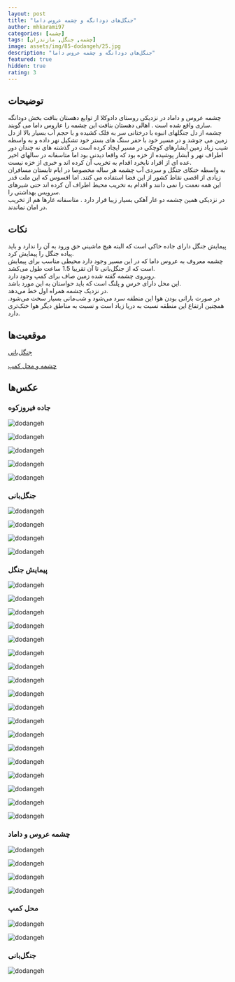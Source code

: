 ```yaml
---
layout: post
title: "جنگل‌های دودانگه و چشمه عروس داما"
author: mhkarami97
categories: [چشمه]
tags: [چشمه, جنگل, مازندران]
image: assets/img/85-dodangeh/25.jpg
description: "جنگل‌های دودانگه و چشمه عروس داما"
featured: true
hidden: true
rating: 3
---
```


## توضیحات
چشمه عروس و داماد در نزدیکی روستای دادوکلا از توابع دهستان بنافت بخش دودانگه ساری واقع شده است . اهالی دهستان بنافت این چشمه را عاروس داما می گویند.  
چشمه از دل جنگلهای انبوه با درختانی سر به فلک کشیده و با حجم آب بسیار بالا از دل زمین می جوشد و در مسیر خود با حفر سنگ های بستر خود تشکیل نهر داده و به واسطه شیب زیاد زمین آبشارهای کوچکی در مسیر ایجاد کرده است در گذشته های نه چندان دور اطراف نهر و آبشار پوشیده از خزه بود که واقعا دیدنی بود اما متاسفانه در سالهای اخیر عده ای از افراد نابخرد اقدام به تخریب آن کرده اند و خبری از خزه نیست.  
 به واسطه خنکای جنگل و سردی آب چشمه هر ساله مخصوصا در ایام تابستان مسافران زیادی از اقصی نقاط کشور از این فضا استفاده می کنند. اما افسوس که این ملت قدر این همه نعمت را نمی دانند و اقدام به تخریب محیط اطراف آن کرده اند حتی شیرهای سرویس بهداشتی را.  
در نزدیکی همین چشمه دو غار آهکی بسیار زیبا قرار دارد . متاسفانه غارها هم از تخریب در امان نماندند.  

## نکات
پیمایش جنگل دارای جاده خاکی است که البته هیچ ماشینی حق ورود به آن را ندارد و باید پیاده جنگل را پیمایش کرد.  
چشمه معروف به عروس داما که در این مسیر وجود دارد محیطی مناسب برای پیمایش است که از جنگل‌بانی تا آن تقریبا 1.5 ساعت طول می‌کشد.  
روبروی چشمه گفته شده زمین صاف برای کمپ وجود دارد.  
این محل دارای خرس و پلنگ است که باید حواستان به این مورد باشد.  
در نزدیک چشمه همراه اول خط می‌دهد.  
در صورت بارانی بودن هوا این منطقه سرد می‌شود و شب‌مانی بسیار سخت می‌شود. همچنین ارتفاع این منطقه نسبت به دریا زیاد است و نسبت به مناطق دیگر هوا خنک‌تری دارد.  

## موقعیت‌ها
[جنگل‌بانی](https://www.google.com/maps/place/36%C2%B006'39.0%22N+53%C2%B011'41.2%22E/@36.110834,53.1940809,359m/data=!3m2!1e3!4b1!4m4!3m3!8m2!3d36.110834!4d53.194788)  

[چشمه و محل کمپ](https://www.google.com/maps/place/%DA%86%D8%B4%D9%85%D9%87+%D8%B9%D8%B1%D9%88%D8%B3+%D9%88+%D8%AF%D8%A7%D9%85%D8%A7%D8%AF%E2%80%AD/@36.1223045,53.2017905,13.44z/data=!4m6!3m5!1s0x3f9adb34c60f06fd:0x4ee11e6b03520ba9!8m2!3d36.1255659!4d53.230692!16s%2Fg%2F11fx8b4fyx)  

## عکس‌ها

### جاده فیروزکوه
![dodangeh](/assets/img/85-dodangeh/01.jpg)  

![dodangeh](/assets/img/85-dodangeh/02.jpg)  

![dodangeh](/assets/img/85-dodangeh/03.jpg)  

![dodangeh](/assets/img/85-dodangeh/04.jpg)  

![dodangeh](/assets/img/85-dodangeh/05.jpg)  

### جنگل‌بانی

![dodangeh](/assets/img/85-dodangeh/06.jpg)  

![dodangeh](/assets/img/85-dodangeh/07.jpg)  

![dodangeh](/assets/img/85-dodangeh/08.jpg)  

![dodangeh](/assets/img/85-dodangeh/09.jpg)  

### پیمایش جنگل

![dodangeh](/assets/img/85-dodangeh/10.jpg)  

![dodangeh](/assets/img/85-dodangeh/11.jpg)  

![dodangeh](/assets/img/85-dodangeh/12.jpg)  

![dodangeh](/assets/img/85-dodangeh/13.jpg)  

![dodangeh](/assets/img/85-dodangeh/14.jpg)  

![dodangeh](/assets/img/85-dodangeh/15.jpg)  

![dodangeh](/assets/img/85-dodangeh/16.jpg)  

![dodangeh](/assets/img/85-dodangeh/17.jpg)  

![dodangeh](/assets/img/85-dodangeh/18.jpg)  

![dodangeh](/assets/img/85-dodangeh/19.jpg)  

![dodangeh](/assets/img/85-dodangeh/20.jpg)  

![dodangeh](/assets/img/85-dodangeh/21.jpg)  

![dodangeh](/assets/img/85-dodangeh/22.jpg)  

![dodangeh](/assets/img/85-dodangeh/23.jpg)  

![dodangeh](/assets/img/85-dodangeh/24.jpg)  

![dodangeh](/assets/img/85-dodangeh/25.jpg)  

![dodangeh](/assets/img/85-dodangeh/26.jpg)  

![dodangeh](/assets/img/85-dodangeh/27.jpg)  

### چشمه عروس و داماد

![dodangeh](/assets/img/85-dodangeh/28.jpg)  

![dodangeh](/assets/img/85-dodangeh/29.jpg)  

![dodangeh](/assets/img/85-dodangeh/30.jpg)  

![dodangeh](/assets/img/85-dodangeh/31.jpg)  

### محل کمپ

![dodangeh](/assets/img/85-dodangeh/32.jpg)  

![dodangeh](/assets/img/85-dodangeh/33.jpg)  

### جنگل‌بانی

![dodangeh](/assets/img/85-dodangeh/34.jpg)  